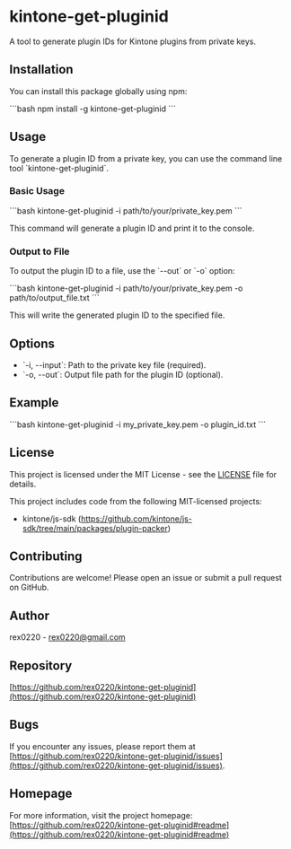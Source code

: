 
# kintone-get-pluginid

A tool to generate plugin IDs for Kintone plugins from private keys.

## Installation

You can install this package globally using npm:

\`\`\`bash
npm install -g kintone-get-pluginid
\`\`\`

## Usage

To generate a plugin ID from a private key, you can use the command line tool \`kintone-get-pluginid\`. 

### Basic Usage

\`\`\`bash
kintone-get-pluginid -i path/to/your/private_key.pem
\`\`\`

This command will generate a plugin ID and print it to the console.

### Output to File

To output the plugin ID to a file, use the \`--out\` or \`-o\` option:

\`\`\`bash
kintone-get-pluginid -i path/to/your/private_key.pem -o path/to/output_file.txt
\`\`\`

This will write the generated plugin ID to the specified file.

## Options

- \`-i, --input\`: Path to the private key file (required).
- \`-o, --out\`: Output file path for the plugin ID (optional).

## Example

\`\`\`bash
kintone-get-pluginid -i my_private_key.pem -o plugin_id.txt
\`\`\`

## License

This project is licensed under the MIT License - see the [LICENSE](LICENSE) file for details.

This project includes code from the following MIT-licensed projects:

- kintone/js-sdk (https://github.com/kintone/js-sdk/tree/main/packages/plugin-packer)

## Contributing

Contributions are welcome! Please open an issue or submit a pull request on GitHub.

## Author

rex0220 - [rex0220@gmail.com](mailto:rex0220@gmail.com)

## Repository

[https://github.com/rex0220/kintone-get-pluginid](https://github.com/rex0220/kintone-get-pluginid)

## Bugs

If you encounter any issues, please report them at [https://github.com/rex0220/kintone-get-pluginid/issues](https://github.com/rex0220/kintone-get-pluginid/issues).

## Homepage

For more information, visit the project homepage: [https://github.com/rex0220/kintone-get-pluginid#readme](https://github.com/rex0220/kintone-get-pluginid#readme)
